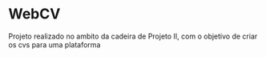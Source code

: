# WebCV
  Projeto realizado no ambito da cadeira de Projeto II, com o objetivo de criar os cvs para uma plataforma
